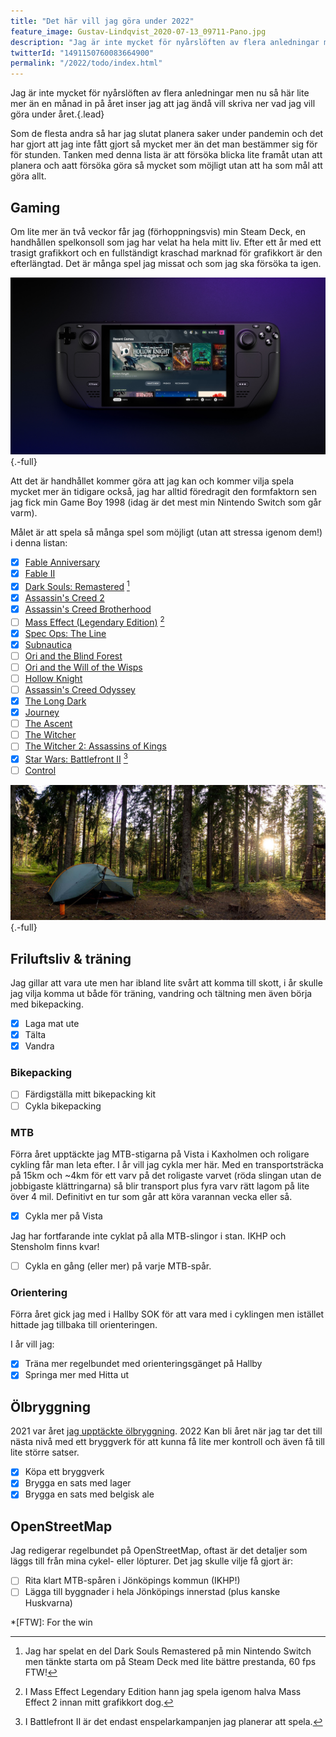 ```yaml
---
title: "Det här vill jag göra under 2022"
feature_image: Gustav-Lindqvist_2020-07-13_09711-Pano.jpg
description: "Jag är inte mycket för nyårslöften av flera anledningar men nu så här lite mer än en månad in på året inser jag att jag ändå vill skriva ner vad jag vill göra under året."
twitterId: "1491150760083664900"
permalink: "/2022/todo/index.html"
---
```


Jag är inte mycket för nyårslöften av flera anledningar men nu så här lite mer än en månad in på året inser jag att jag ändå vill skriva ner vad jag vill göra under året.{.lead}

Som de flesta andra så har jag slutat planera saker under pandemin och det har gjort att jag inte fått gjort så mycket mer än det man bestämmer sig för för stunden. Tanken med denna lista är att försöka blicka lite framåt utan att planera och aatt försöka göra så mycket som möjligt utan att ha som mål att göra allt.

## Gaming

Om lite mer än två veckor får jag (förhoppningsvis) min Steam Deck, en handhållen spelkonsoll som jag har velat ha hela mitt liv. Efter ett år med ett trasigt grafikkort och en fullständigt kraschad marknad för grafikkort är den efterlängtad. Det är många spel jag missat och som jag ska försöka ta igen.

![Steam Deck handhållen spelkonsoll](steam_deck.jpg){.-full}

Att det är handhållet kommer göra att jag kan och kommer vilja spela mycket mer än tidigare också, jag har alltid föredragit den formfaktorn sen jag fick min Game Boy 1998 (idag är det mest min Nintendo Switch som går varm).

Målet är att spela så många spel som möjligt (utan att stressa igenom dem!) i denna listan:

-   [x] [Fable Anniversary]
-   [x] [Fable II]
-   [x] [Dark Souls: Remastered] [^1]
-   [x] [Assassin's Creed 2]
-   [x] [Assassin's Creed Brotherhood]
-   [ ] [Mass Effect (Legendary Edition)] [^2]
-   [x] [Spec Ops: The Line]
-   [x] [Subnautica]
-   [ ] [Ori and the Blind Forest]
-   [ ] [Ori and the Will of the Wisps]
-   [ ] [Hollow Knight]
-   [ ] [Assassin's Creed Odyssey]
-   [x] [The Long Dark]
-   [x] [Journey]
-   [ ] [The Ascent]
-   [ ] [The Witcher]
-   [ ] [The Witcher 2: Assassins of Kings]
-   [x] [Star Wars: Battlefront II] [^3]
-   [ ] [Control]

![Tältplats i skogen med ett tält och solen som lyser genom träden](Gustav-Lindqvist_2020-08-22_5.jpg){.-full}

## Friluftsliv & träning

Jag gillar att vara ute men har ibland lite svårt att komma till skott, i år skulle jag vilja komma ut både för träning, vandring och tältning men även börja med bikepacking.

-   [x] Laga mat ute
-   [x] Tälta
-   [x] Vandra

### Bikepacking

-   [ ] Färdigställa mitt bikepacking kit
-   [ ] Cykla bikepacking

### MTB

Förra året upptäckte jag MTB-stigarna på Vista i Kaxholmen och roligare cykling får man leta efter. I år vill jag cykla mer här. Med en transportsträcka på 15km och ~4km för ett varv på det roligaste varvet (röda slingan utan de jobbigaste klättringarna) så blir transport plus fyra varv rätt lagom på lite över 4 mil. Definitivt en tur som går att köra varannan vecka eller så.

-   [x] Cykla mer på Vista

Jag har fortfarande inte cyklat på alla MTB-slingor i stan. IKHP och Stensholm finns kvar!

-   [ ] Cykla en gång (eller mer) på varje MTB-spår.

### Orientering

Förra året gick jag med i Hallby SOK för att vara med i cyklingen men istället hittade jag tillbaka till orienteringen.

I år vill jag:

-   [x] Träna mer regelbundet med orienteringsgänget på Hallby
-   [x] Springa mer med Hitta ut

## Ölbryggning

2021 var året [jag upptäckte ölbryggning](/hembryggeri/). 2022 Kan bli året när jag tar det till nästa nivå med ett bryggverk för att kunna få lite mer kontroll och även få till lite större satser.

-   [x] Köpa ett bryggverk
-   [x] Brygga en sats med lager
-   [x] Brygga en sats med belgisk ale

## OpenStreetMap

Jag redigerar regelbundet på OpenStreetMap, oftast är det detaljer som läggs till från mina cykel- eller löpturer. Det jag skulle vilje få gjort är:

-   [ ] Rita klart MTB-spåren i Jönköpings kommun (IKHP!)
-   [ ] Lägga till byggnader i hela Jönköpings innerstad (plus kanske Huskvarna)

[^1]: Jag har spelat en del Dark Souls Remastered på min Nintendo Switch men tänkte starta om på Steam Deck med lite bättre prestanda, 60 fps FTW!

[^2]: I Mass Effect Legendary Edition hann jag spela igenom halva Mass Effect 2 innan mitt grafikkort dog.

[^3]: I Battlefront II är det endast enspelarkampanjen jag planerar att spela.

*[FTW]: For the win

[Fable Anniversary]: https://store.steampowered.com/app/288470/Fable_Anniversary/
[Fable II]: https://www.xbox.com/sv-SE/games/store/fable-ii/C2WKJJ9F5936
[Dark Souls: Remastered]: https://store.steampowered.com/app/570940/DARK_SOULS_REMASTERED/
[The Long Dark]: https://store.steampowered.com/app/305620/The_Long_Dark/
[Subnautica]: https://store.steampowered.com/app/264710/Subnautica/
[Subnautica: Below Zero]: https://store.steampowered.com/app/848450/Subnautica_Below_Zero/
[Hollow Knight]: https://store.steampowered.com/app/367520/Hollow_Knight/
[Subnautica]: https://store.steampowered.com/app/264710/subnautica/
[Control]: https://store.steampowered.com/app/870780/Control_Ultimate_Edition/
[Spec Ops: The Line]: https://store.steampowered.com/app/50300/Spec_Ops_The_Line/
[The Ascent]: https://store.steampowered.com/app/979690/The_Ascent/
[Assassin's Creed 2]: https://store.steampowered.com/app/33230/Assassins_Creed_2/
[Assassin's Creed Brotherhood]: https://store.steampowered.com/app/48190/Assassins_Creed_Brotherhood/
[Assassin's Creed Odyssey]: https://store.steampowered.com/app/812140/Assassins_Creed_Odyssey/
[Journey]: https://store.steampowered.com/app/638230/Journey/
[Black Mesa]: https://store.steampowered.com/app/362890/Black_Mesa/
[Ori and the Blind Forest]: https://store.steampowered.com/app/261570/Ori_and_the_Blind_Forest/
[Ori and the Will of the Wisps]: https://store.steampowered.com/app/1057090/Ori_and_the_Will_of_the_Wisps/
[Dragon Age II]: https://store.steampowered.com/app/1238040/Dragon_Age_II/
[Mass Effect (Legendary Edition)]: https://store.steampowered.com/app/1328670/Mass_Effect_Legendary_Edition/
[Star Wars: Battlefront II]: https://store.steampowered.com/app/1237950/STAR_WARS_Battlefront_II/
[The Witcher]: https://store.steampowered.com/app/20900/The_Witcher_Enhanced_Edition_Directors_Cut/
[The Witcher 2: Assassins of Kings]: https://store.steampowered.com/app/20920/The_Witcher_2_Assassins_of_Kings_Enhanced_Edition/
